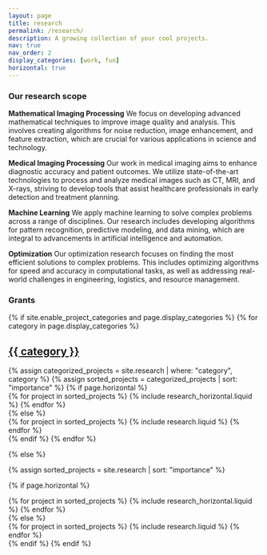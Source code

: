 ```yaml
---
layout: page
title: research
permalink: /research/
description: A growing collection of your cool projects.
nav: true
nav_order: 2
display_categories: [work, fun]
horizontal: true
---
```



### Our research scope

**Mathematical Imaging Processing**
We focus on developing advanced mathematical techniques to improve image quality and analysis. This involves creating algorithms for noise reduction, image enhancement, and feature extraction, which are crucial for various applications in science and technology.

**Medical Imaging Processing**
Our work in medical imaging aims to enhance diagnostic accuracy and patient outcomes. We utilize state-of-the-art technologies to process and analyze medical images such as CT, MRI, and X-rays, striving to develop tools that assist healthcare professionals in early detection and treatment planning.

**Machine Learning**
We apply machine learning to solve complex problems across a range of disciplines. Our research includes developing algorithms for pattern recognition, predictive modeling, and data mining, which are integral to advancements in artificial intelligence and automation.

**Optimization**
Our optimization research focuses on finding the most efficient solutions to complex problems. This includes optimizing algorithms for speed and accuracy in computational tasks, as well as addressing real-world challenges in engineering, logistics, and resource management.


### Grants




<!-- pages/research.md -->
<div class="project">
{% if site.enable_project_categories and page.display_categories %}
  <!-- Display categorized projects -->
  {% for category in page.display_categories %}
  <a id="{{ category }}" href=".#{{ category }}">
    <h2 class="category">{{ category }}</h2>
  </a>
  {% assign categorized_projects = site.research | where: "category", category %}
  {% assign sorted_projects = categorized_projects | sort: "importance" %}
  <!-- Generate cards for each project -->
  {% if page.horizontal %}
  <div class="container">
    <div class="row row-cols-1 row-cols-md-2">
    {% for project in sorted_projects %}
      {% include research_horizontal.liquid %}
    {% endfor %}
    </div>
  </div>
  {% else %}
  <div class="row row-cols-1 row-cols-md-3">
    {% for project in sorted_projects %}
      {% include research.liquid %}
    {% endfor %}
  </div>
  {% endif %}
  {% endfor %}

{% else %}

<!-- Display projects without categories -->

{% assign sorted_projects = site.research | sort: "importance" %}

  <!-- Generate cards for each project -->

{% if page.horizontal %}

  <div class="container">
    <div class="row row-cols-1 row-cols-md-2">
    {% for project in sorted_projects %}
      {% include research_horizontal.liquid %}
    {% endfor %}
    </div>
  </div>
  {% else %}
  <div class="row row-cols-1 row-cols-md-3">
    {% for project in sorted_projects %}
      {% include research.liquid %}
    {% endfor %}
  </div>
  {% endif %}
{% endif %}
</div>

